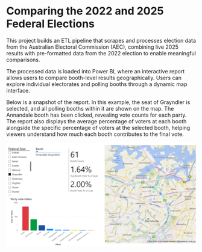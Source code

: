 # Comparing the 2022 and 2025 Federal Elections

This project builds an ETL pipeline that scrapes and processes election data from the Australian Electoral Commission (AEC), combining live 2025 results with pre-formatted data from the 2022 election to enable meaningful comparisons.

The processed data is loaded into Power BI, where an interactive report allows users to compare booth-level results geographically. Users can explore individual electorates and polling booths through a dynamic map interface.

Below is a snapshot of the report. In this example, the seat of Grayndler is selected, and all polling booths within it are shown on the map. The Annandale booth has been clicked, revealing vote counts for each party. The report also displays the average percentage of voters at each booth alongside the specific percentage of voters at the selected booth, helping viewers understand how much each booth contributes to the final vote.
  
![Election Report Snapshot](election_report.png)
